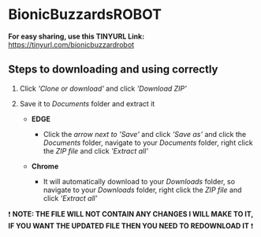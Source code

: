 # BionicBuzzardsROBOT
**For easy sharing, use this TINYURL Link:** https://tinyurl.com/bionicbuzzardrobot

## Steps to downloading and using correctly
   1. Click *'Clone or download'* and click *'Download ZIP'*
   
   2. Save it to *Documents* folder and extract it
   
      - **EDGE**
        - Click the *arrow next to 'Save'* and click *'Save as'* and click the *Documents* folder, navigate to your *Documents* folder, right click the *ZIP file* and click *'Extract all'*
        
      - **Chrome**
        - It will automatically download to your *Downloads* folder, so navigate to your *Downloads* folder, right click the *ZIP file* and click *'Extract all'*


:exclamation: **NOTE: THE FILE WILL NOT CONTAIN ANY CHANGES I WILL MAKE TO IT, IF YOU WANT THE UPDATED FILE THEN YOU NEED TO REDOWNLOAD IT** :exclamation:
